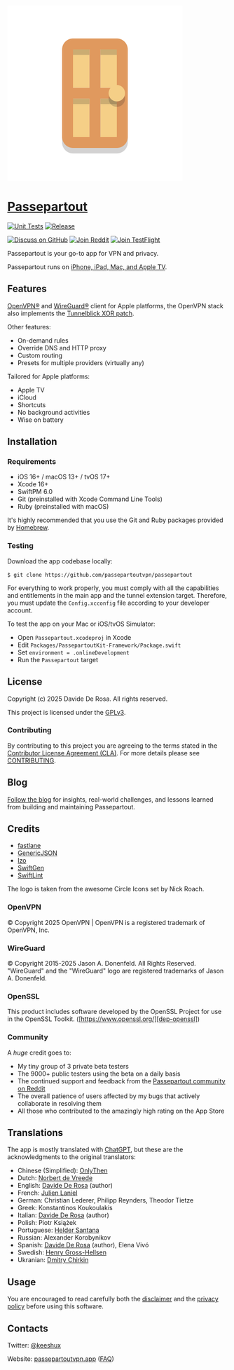 ![Passepartout logo](Passepartout/App/Assets.xcassets/Logo.imageset/Logo@2x.png)

# [Passepartout][web-home]

[![Unit Tests](https://github.com/passepartoutvpn/passepartout/actions/workflows/test.yml/badge.svg?branch=)](https://github.com/passepartoutvpn/passepartout/actions/workflows/test.yml)
[![Release](https://github.com/passepartoutvpn/passepartout/actions/workflows/release.yml/badge.svg?branch=)](https://github.com/passepartoutvpn/passepartout/actions/workflows/release.yml)

[![Discuss on GitHub](https://img.shields.io/badge/discuss-GitHub-lightgray.svg)][about-github-discussions]
[![Join Reddit](https://img.shields.io/badge/support-Reddit-orange.svg)][about-reddit]
[![Join TestFlight](https://img.shields.io/badge/beta-Testflight-blue.svg)][about-testflight]

Passepartout is your go-to app for VPN and privacy.

Passepartout runs on [iPhone, iPad, Mac, and Apple TV][appstore].

## Features

[OpenVPN®][openvpn] and [WireGuard®][wireguard] client for Apple platforms, the OpenVPN stack also implements the [Tunnelblick XOR patch][openvpn-xor-patch].

Other features:

- On-demand rules
- Override DNS and HTTP proxy
- Custom routing
- Presets for multiple providers (virtually any)

Tailored for Apple platforms:

- Apple TV
- iCloud
- Shortcuts
- No background activities
- Wise on battery

## Installation

### Requirements

- iOS 16+ / macOS 13+ / tvOS 17+
- Xcode 16+
- SwiftPM 6.0
- Git (preinstalled with Xcode Command Line Tools)
- Ruby (preinstalled with macOS)

It's highly recommended that you use the Git and Ruby packages provided by [Homebrew][dep-brew].

### Testing

Download the app codebase locally:

```
$ git clone https://github.com/passepartoutvpn/passepartout
```

For everything to work properly, you must comply with all the capabilities and entitlements in the main app and the tunnel extension target. Therefore, you must update the `Config.xcconfig` file according to your developer account.

To test the app on your Mac or iOS/tvOS Simulator:

- Open `Passepartout.xcodeproj` in Xcode
- Edit `Packages/PassepartoutKit-Framework/Package.swift`
- Set `environment = .onlineDevelopment`
- Run the `Passepartout` target

## License

Copyright (c) 2025 Davide De Rosa. All rights reserved.

This project is licensed under the [GPLv3][license-content].

### Contributing

By contributing to this project you are agreeing to the terms stated in the [Contributor License Agreement (CLA)][contrib-cla]. For more details please see [CONTRIBUTING][contrib-readme].

## Blog

[Follow the blog][web-blog] for insights, real-world challenges, and lessons learned from building and maintaining Passepartout.

## Credits

- [fastlane][credits-fastlane]
- [GenericJSON][credits-genericjson]
- [lzo][credits-lzo]
- [SwiftGen][credits-swiftgen]
- [SwiftLint][credits-swiftlint]

The logo is taken from the awesome Circle Icons set by Nick Roach.

### OpenVPN

© Copyright 2025 OpenVPN | OpenVPN is a registered trademark of OpenVPN, Inc.

### WireGuard

© Copyright 2015-2025 Jason A. Donenfeld. All Rights Reserved. "WireGuard" and the "WireGuard" logo are registered trademarks of Jason A. Donenfeld.

### OpenSSL

This product includes software developed by the OpenSSL Project for use in the OpenSSL Toolkit. ([https://www.openssl.org/][dep-openssl])

### Community

A _huge_ credit goes to:

- My tiny group of 3 private beta testers
- The 9000+ public testers using the beta on a daily basis
- The continued support and feedback from the [Passepartout community on Reddit][about-reddit]
- The overall patience of users affected by my bugs that actively collaborate in resolving them
- All those who contributed to the amazingly high rating on the App Store

## Translations

The app is mostly translated with [ChatGPT][credits-chatgpt], but these are the acknowledgments to the original translators:

- Chinese (Simplified): [OnlyThen](https://github.com/OnlyThen)
- Dutch: [Norbert de Vreede](https://github.com/paxpacis)
- English: [Davide De Rosa](https://github.com/keeshux) (author)
- French: [Julien Laniel](https://github.com/linkjul)
- German: Christian Lederer, Philipp Reynders, Theodor Tietze
- Greek: Konstantinos Koukoulakis
- Italian: [Davide De Rosa](https://github.com/keeshux) (author)
- Polish: Piotr Książek
- Portuguese: [Helder Santana](https://github.com/heldr)
- Russian: Alexander Korobynikov
- Spanish: [Davide De Rosa](https://github.com/keeshux) (author), Elena Vivó
- Swedish: [Henry Gross-Hellsen](https://github.com/cowpod)
- Ukranian: [Dmitry Chirkin](https://github.com/josser)

## Usage

You are encouraged to read carefully both the [disclaimer][web-disclaimer] and the [privacy policy][web-privacy] before using this software.

## Contacts

Twitter: [@keeshux][about-twitter]

Website: [passepartoutvpn.app][web-home] ([FAQ][web-faq])

[appstore]: https://apps.apple.com/us/app/passepartout-vpn-client/id1433648537?mt=8

[openvpn]: https://openvpn.net/index.php/open-source/overview.html
[openvpn-xor-patch]: https://tunnelblick.net/cOpenvpn_xorpatch.html
[wireguard]: https://www.wireguard.com/

[dep-brew]: https://brew.sh/
[dep-openssl]: https://www.openssl.org/

[license-content]: LICENSE
[contrib-cla]: CLA.rst
[contrib-readme]: CONTRIBUTING.md

[credits-fastlane]: https://github.com/fastlane/fastlane
[credits-genericjson]: https://github.com/iwill/generic-json-swift
[credits-lzo]: https://www.oberhumer.com/opensource/lzo/
[credits-swiftgen]: https://github.com/SwiftGen/SwiftGen
[credits-swiftlint]: https://github.com/realm/SwiftLint
[credits-chatgpt]: https://chatgpt.com/

[web-home]: https://passepartoutvpn.app
[web-blog]: https://passepartoutvpn.app/blog/
[web-faq]: https://passepartoutvpn.app/faq/
[web-disclaimer]: https://passepartoutvpn.app/disclaimer/
[web-privacy]: https://passepartoutvpn.app/privacy/

[about-twitter]: https://twitter.com/keeshux
[about-github-discussions]: https://github.com/orgs/passepartoutvpn/discussions
[about-reddit]: https://www.reddit.com/r/passepartout
[about-testflight]: https://testflight.apple.com/join/K71mtLjZ
